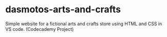 # dasmotos-arts-and-crafts
Simple website for a fictional arts and crafts store using HTML and CSS in VS code. (Codecademy Project)
